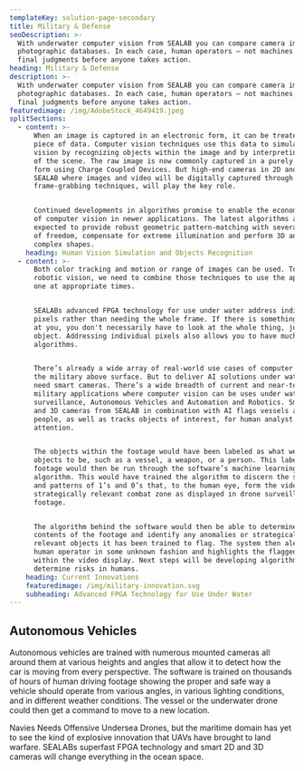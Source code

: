 ```yaml
---
templateKey: solution-page-secondary
title: Military & Defense
seoDescription: >-
  With underwater computer vision from SEALAB you can compare camera images with
  photographic databases. In each case, human operators — not machines — make
  final judgments before anyone takes action.
heading: Military & Defense
description: >-
  With underwater computer vision from SEALAB you can compare camera images with
  photographic databases. In each case, human operators — not machines — make
  final judgments before anyone takes action.
featuredimage: /img/AdobeStock_4649419.jpeg
splitSections:
  - content: >-
      When an image is captured in an electronic form, it can be treated as a
      piece of data. Computer vision techniques use this data to simulate human
      vision by recognizing objects within the image and by interpreting aspects
      of the scene. The raw image is now commonly captured in a purely digital
      form using Charge Coupled Devices. But high-end cameras in 2D and 3D from
      SEALAB where images and video will be digitally captured through
      frame-grabbing techniques, will play the key role.


      Continued developments in algorithms promise to enable the economical use
      of computer vision in newer applications. The latest algorithms are
      expected to provide robust geometric pattern-matching with several degrees
      of freedom, compensate for extreme illumination and perform 3D analysis of
      complex shapes.
    heading: Human Vision Simulation and Objects Recognition
  - content: >-
      Both color tracking and motion or range of images can be used. To have
      robotic vision, we need to combine those techniques to use the appropriate
      one at appropriate times.  


      SEALABs advanced FPGA technology for use under water address individual
      pixels rather than needing the whole frame. If there is something coming
      at you, you don't necessarily have to look at the whole thing, just that
      object. Addressing individual pixels also allows you to have much faster
      algorithms.


      There’s already a wide array of real-world use cases of computer vision in
      the military above surface. But to deliver AI solutions under water, we
      need smart cameras. There’s a wide breadth of current and near-term
      military applications where computer vision can be uses under water, i.e.
      surveillance, Autonomous Vehicles and Automation and Robotics. Smart 2D
      and 3D cameras from SEALAB in combination with AI flags vessels and
      people, as well as tracks objects of interest, for human analyst
      attention. 


      The objects within the footage would have been labeled as what we know the
      objects to be, such as a vessel, a weapon, or a person. This labeled
      footage would then be run through the software’s machine learning
      algorithm. This would have trained the algorithm to discern the sequences
      and patterns of 1’s and 0’s that, to the human eye, form the video of a
      strategically relevant combat zone as displayed in drone surveillance
      footage. 


      The algorithm behind the software would then be able to determine the
      contents of the footage and identify any anomalies or strategically
      relevant objects it has been trained to flag. The system then alerts a
      human operator in some unknown fashion and highlights the flagged objects
      within the video display. Next steps will be developing algorithms to
      determine risks in humans.
    heading: Current Innovations
    featuredimage: /img/military-innovation.svg
    subheading: Advanced FPGA Technology for Use Under Water
---
```

## Autonomous Vehicles

Autonomous vehicles are trained with numerous mounted cameras all around them at various heights and angles that allow it to detect how the car is moving from every perspective. The software is trained on thousands of hours of human driving footage showing the proper and safe way a vehicle should operate from various angles, in various lighting conditions, and in different weather conditions. The vessel or the underwater drone could then get a command to move to a new location. 

Navies Needs Offensive Undersea Drones, but the maritime domain has yet to see the kind of explosive innovation that UAVs have brought to land warfare. SEALABs superfast FPGA technology and smart 2D and 3D cameras will change everything in the ocean space.
